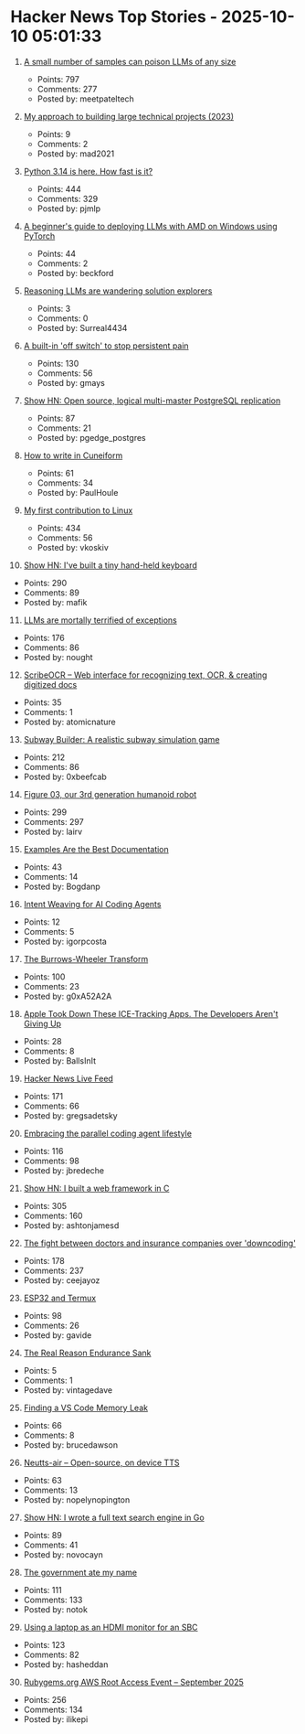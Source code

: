 # Hacker News Top Stories - 2025-10-10 05:01:33

1. [A small number of samples can poison LLMs of any size](https://www.anthropic.com/research/small-samples-poison)
   - Points: 797
   - Comments: 277
   - Posted by: meetpateltech

2. [My approach to building large technical projects (2023)](https://mitchellh.com/writing/building-large-technical-projects)
   - Points: 9
   - Comments: 2
   - Posted by: mad2021

3. [Python 3.14 is here. How fast is it?](https://blog.miguelgrinberg.com/post/python-3-14-is-here-how-fast-is-it)
   - Points: 444
   - Comments: 329
   - Posted by: pjmlp

4. [A beginner's guide to deploying LLMs with AMD on Windows using PyTorch](https://gpuopen.com/learn/pytorch-windows-amd-llm-guide/)
   - Points: 44
   - Comments: 2
   - Posted by: beckford

5. [Reasoning LLMs are wandering solution explorers](https://arxiv.org/abs/2505.20296)
   - Points: 3
   - Comments: 0
   - Posted by: Surreal4434

6. [A built-in 'off switch' to stop persistent pain](https://penntoday.upenn.edu/news/select-neurons-brainstem-may-hold-key-treating-chronic-pain)
   - Points: 130
   - Comments: 56
   - Posted by: gmays

7. [Show HN: Open source, logical multi-master PostgreSQL replication](https://github.com/pgEdge/spock)
   - Points: 87
   - Comments: 21
   - Posted by: pgedge_postgres

8. [How to write in Cuneiform](https://www.openculture.com/2025/09/how-to-write-in-cuneiform-the-oldest-writing-system.html)
   - Points: 61
   - Comments: 34
   - Posted by: PaulHoule

9. [My first contribution to Linux](https://vkoskiv.com/first-linux-patch/)
   - Points: 434
   - Comments: 56
   - Posted by: vkoskiv

10. [Show HN: I've built a tiny hand-held keyboard](https://github.com/mafik/keyer)
   - Points: 290
   - Comments: 89
   - Posted by: mafik

11. [LLMs are mortally terrified of exceptions](https://twitter.com/karpathy/status/1976077806443569355)
   - Points: 176
   - Comments: 86
   - Posted by: nought

12. [ScribeOCR – Web interface for recognizing text, OCR, & creating digitized docs](https://github.com/scribeocr/scribeocr)
   - Points: 35
   - Comments: 1
   - Posted by: atomicnature

13. [Subway Builder: A realistic subway simulation game](https://www.subwaybuilder.com/)
   - Points: 212
   - Comments: 86
   - Posted by: 0xbeefcab

14. [Figure 03, our 3rd generation humanoid robot](https://www.figure.ai/news/introducing-figure-03)
   - Points: 299
   - Comments: 297
   - Posted by: lairv

15. [Examples Are the Best Documentation](https://rakhim.exotext.com/examples-are-the-best-documentation)
   - Points: 43
   - Comments: 14
   - Posted by: Bogdanp

16. [Intent Weaving for AI Coding Agents](https://www.autohand.ai/updates/intent-weaving)
   - Points: 12
   - Comments: 5
   - Posted by: igorpcosta

17. [The Burrows-Wheeler Transform](https://sandbox.bio/concepts/bwt)
   - Points: 100
   - Comments: 23
   - Posted by: g0xA52A2A

18. [Apple Took Down These ICE-Tracking Apps. The Developers Aren't Giving Up](https://www.wired.com/story/apple-took-down-ice-tracking-apps-their-developers-arent-giving-up/)
   - Points: 28
   - Comments: 8
   - Posted by: BallsInIt

19. [Hacker News Live Feed](https://jerbear2008.github.io/hn-live/)
   - Points: 171
   - Comments: 66
   - Posted by: gregsadetsky

20. [Embracing the parallel coding agent lifestyle](https://simonwillison.net/2025/Oct/5/parallel-coding-agents/)
   - Points: 116
   - Comments: 98
   - Posted by: jbredeche

21. [Show HN: I built a web framework in C](https://github.com/ashtonjamesd/lavandula)
   - Points: 305
   - Comments: 160
   - Posted by: ashtonjamesd

22. [The fight between doctors and insurance companies over 'downcoding'](https://www.nbcnews.com/health/health-care/guilty-proven-innocent-fight-doctors-insurance-companies-downcoding-rcna230714)
   - Points: 178
   - Comments: 237
   - Posted by: ceejayoz

23. [ESP32 and Termux](https://blog.gavide.dev/blog/esp32-and-termux)
   - Points: 98
   - Comments: 26
   - Posted by: gavide

24. [The Real Reason Endurance Sank](https://arstechnica.com/science/2025/10/heres-the-real-reason-endurance-sank/)
   - Points: 5
   - Comments: 1
   - Posted by: vintagedave

25. [Finding a VS Code Memory Leak](https://randomascii.wordpress.com/2025/10/09/finding-a-vs-code-memory-leak/)
   - Points: 66
   - Comments: 8
   - Posted by: brucedawson

26. [Neutts-air – Open-source, on device TTS](https://github.com/neuphonic/neutts-air)
   - Points: 63
   - Comments: 13
   - Posted by: nopelynopington

27. [Show HN: I wrote a full text search engine in Go](https://github.com/wizenheimer/blaze)
   - Points: 89
   - Comments: 41
   - Posted by: novocayn

28. [The government ate my name](https://slate.com/life/2025/10/passport-name-change-united-states-mexico-spain-immigration.html)
   - Points: 111
   - Comments: 133
   - Posted by: notok

29. [Using a laptop as an HDMI monitor for an SBC](https://danielmangum.com/posts/laptop-hdmi-monitor-sbc/)
   - Points: 123
   - Comments: 82
   - Posted by: hasheddan

30. [Rubygems.org AWS Root Access Event – September 2025](https://rubycentral.org/news/rubygems-org-aws-root-access-event-september-2025/)
   - Points: 256
   - Comments: 134
   - Posted by: ilikepi

